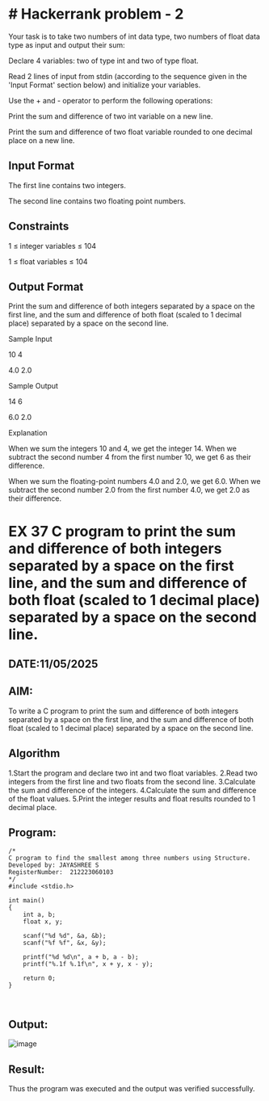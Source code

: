 # # Hackerrank problem - 2

Your task is to take two numbers of int data type, two numbers of float data type as input and output their sum:

Declare 4 variables: two of type int and two of type float.

Read 2 lines of input from stdin (according to the sequence given in the 'Input Format' section below) and initialize your variables.

Use the + and - operator to perform the following operations:

Print the sum and difference of two int variable on a new line.

Print the sum and difference of two float variable rounded to one decimal place on a new line.

## Input Format

The first line contains two integers.

The second line contains two floating point numbers.

## Constraints 

1 ≤ integer variables ≤ 104

1 ≤ float variables ≤ 104

## Output Format

Print the sum and difference of both integers separated by a space on the first line, and the sum and difference of both float (scaled to 1 decimal place) separated by a space on the second line.

Sample Input 

10 4

4.0 2.0

Sample Output 

14 6

6.0 2.0

Explanation

When we sum the integers 10 and 4, we get the integer 14. When we subtract the second number 4 from the first number 10, we get 6 as their difference.

When we sum the floating-point numbers 4.0 and 2.0, we get 6.0. When we subtract the second number 2.0 from the first number 4.0, we get 2.0 as their difference.



# EX 37 C program to print the sum and difference of both integers separated by a space on the first line, and the sum and difference of both float (scaled to 1 decimal place) separated by a space on the second line.
## DATE:11/05/2025
## AIM:
To write a C program to print the sum and difference of both integers separated by a space on the first line, and the sum and difference of both float (scaled to 1 decimal place) separated by a space on the second line.

## Algorithm
1.Start the program and declare two int and two float variables.
2.Read two integers from the first line and two floats from the second line.
3.Calculate the sum and difference of the integers.
4.Calculate the sum and difference of the float values.
5.Print the integer results and float results rounded to 1 decimal place.

## Program:
```
/*
C program to find the smallest among three numbers using Structure.
Developed by: JAYASHREE S
RegisterNumber:  212223060103
*/
#include <stdio.h>

int main()
{
    int a, b;
    float x, y;

    scanf("%d %d", &a, &b);
    scanf("%f %f", &x, &y);

    printf("%d %d\n", a + b, a - b);
    printf("%.1f %.1f\n", x + y, x - y);

    return 0;
}



```

## Output:

![image](https://github.com/user-attachments/assets/4b828d4d-1dd1-4721-8793-f5c61da1d5b2)


## Result:
Thus the program was executed and the output was verified successfully.
